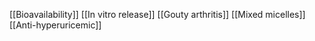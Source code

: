 [[Bioavailability]]
[[In vitro release]]
[[Gouty arthritis]]
[[Mixed micelles]]
[[Anti-hyperuricemic]]
